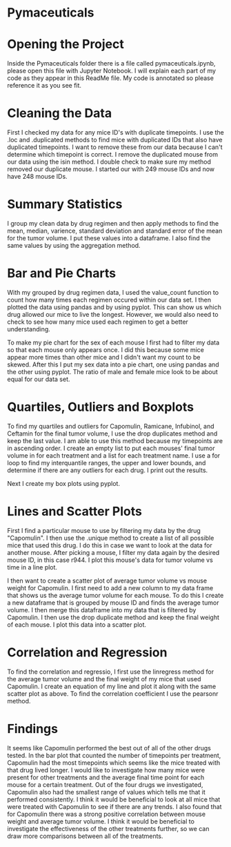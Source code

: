 # Pymaceuticals

# Opening the Project
Inside the Pymaceuticals folder there is a file called pymaceuticals.ipynb, please open this file with Jupyter Notebook. I will explain each part of my code as they appear in this ReadMe file. My code is annotated so please reference it as you see fit. 

# Cleaning the Data
First I checked my data for any mice ID's with duplicate timepoints. I use the .loc and .duplicated methods to find mice with duplicated IDs that also have duplicated timepoints. I want to remove these from our data because I can't determine which timepoint is correct. I remove the duplicated mouse from our data using the isin method. I double check to make sure my method removed our duplicate mouse. I started our with 249 mouse IDs and now have 248 mouse IDs.

# Summary Statistics
I group my clean data by drug regimen and then apply methods to find the mean, median, varience, standard deviation and standard error of the mean for the tumor volume. I put these values into a dataframe. 
I also find the same values by using the aggregation method.

# Bar and Pie Charts
With my grouped by drug regimen data, I used the value_count function to count how many times each regimen occured within our data set. I then plotted the data using pandas and by using pyplot. This can show us which drug allowed our mice to live the longest. However, we would also need to check to see how many mice used each regimen to get a better understanding. 

To make my pie chart for the sex of each mouse I first had to filter my data so that each mouse only appears once. I did this because some mice appear more times than other mice and I didn't want my count to be skewed. After this I put my sex data into a pie chart, one using pandas and the other using pyplot. The ratio of male and female mice look to be about equal for our data set. 

# Quartiles, Outliers and Boxplots
To find my quartiles and outliers for Capomulin, Ramicane, Infubinol, and Ceftamin for the final tumor volume, I use the drop duplicates method and keep the last value. I am able to use this method because my timepoints are in ascending order. I create an empty list to put each mouses' final tumor volume in for each treatment and a list for each treatment name. I use a for loop to find my interquantile ranges, the upper and lower bounds, and determine if there are any outliers for each drug. I print out the results.

Next I create my box plots using pyplot. 

# Lines and Scatter Plots
First I find a particular mouse to use by filtering my data by the drug "Capomulin". I then use the .unique method to create a list of all possible mice that used this drug. I do this in case we want to look at the data for another mouse. After picking a mouse, I filter my data again by the desired mouse ID, in this case r944. I plot this mouse's data for tumor volume vs time in a line plot. 

I then want to create a scatter plot of average tumor volume vs mouse weight for Capomulin. I first need to add a new column to my data frame that shows us the average tumor volume for each mouse. To do this I create a new dataframe that is grouped by mouse ID and finds the average tumor volume. I then merge this dataframe into my data that is filtered by Capomulin. I then use the drop duplicate method and keep the final weight of each mouse. I plot this data into a scatter plot. 

# Correlation and Regression
To find the correlation and regressio, I first use the linregress method for the average tumor volume and the final weight of my mice that used Capomulin. I create an equation of my line and plot it along with the same scatter plot as above. To find the correlation coefficient I use the pearsonr method. 

# Findings
It seems like Capomulin performed the best out of all of the other drugs tested. In the bar plot that counted the number of timepoints per treatment, Capomulin had the most timepoints which seems like the mice treated with that drug lived longer. I would like to investigate how many mice were present for other treatments and the average final time point for each mouse for a certain treatment. Out of the four drugs we investigated, Capomulin also had the smallest range of values which tells me that it performed consistently. I think it would be beneficial to look at all mice that were treated with Capomulin to see if there are any trends. I also found that for Capomulin there was a strong positive correlation between mouse weight and average tumor volume. I think it would be beneficial to investigate the effectiveness of the other treatments further, so we can draw more comparisons between all of the treatments.  




